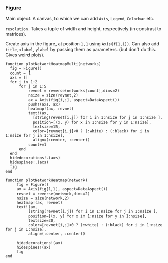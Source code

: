 ### Figure

Main object. A canvas, to which we can add `Axis`, `Legend`, `Colorbar` etc.

`resolution`. Takes a tuple of width and height, respectively (in constrast to matrices).

Create axis in the figure, at position `1,1`   using `Axis(f[1,1])`. Can also add `title`, `xlabel`, `ylabel` by passing them as parameters.  (but don't do this. Gives weird plots).





```
function plotNetworkHeatmapMulti(networks)
  fig = Figure()
  count = 1
  axs = []
  for i in 1:2
      for j in 1:5
          revnet = reverse(networks[count],dims=2)
          nsize = size(revnet,2)
          ax = Axis(fig[i,j], aspect=DataAspect())
          push!(axs, ax)
          heatmap!(ax, revnet)
          text!(ax,
            [string(revnet[i,j]) for i in 1:nsize for j in 1:nsize ],
            position=[(x, y) for x in 1:nsize for y in 1:nsize],
            textsize=15,
            color=[revnet[i,j]<0 ? (:white) : (:black) for i in 1:nsize for j in 1:nsize],
            align=(:center, :center))
          count+=1
      end
  end
  hidedecorations!.(axs)
  hidespines!.(axs)
  fig
end
```



```
function plotNetworkHeatmap(network)
     fig = Figure()
     ax = Axis(fig[1,1], aspect=DataAspect())
     revnet = reverse(network,dims=2)
     nsize = size(network,2)
     heatmap!(ax, revnet)
     text!(ax,
          [string(revnet[i,j]) for i in 1:nsize for j in 1:nsize ],
          position=[(x, y) for x in 1:nsize for y in 1:nsize],
          textsize=30,
          color=[revnet[i,j]<0 ? (:white) : (:black) for i in 1:nsize for j in 1:nsize],
          align=(:center, :center))

     hidedecorations!(ax)
     hidespines!(ax)
     fig
end
```

